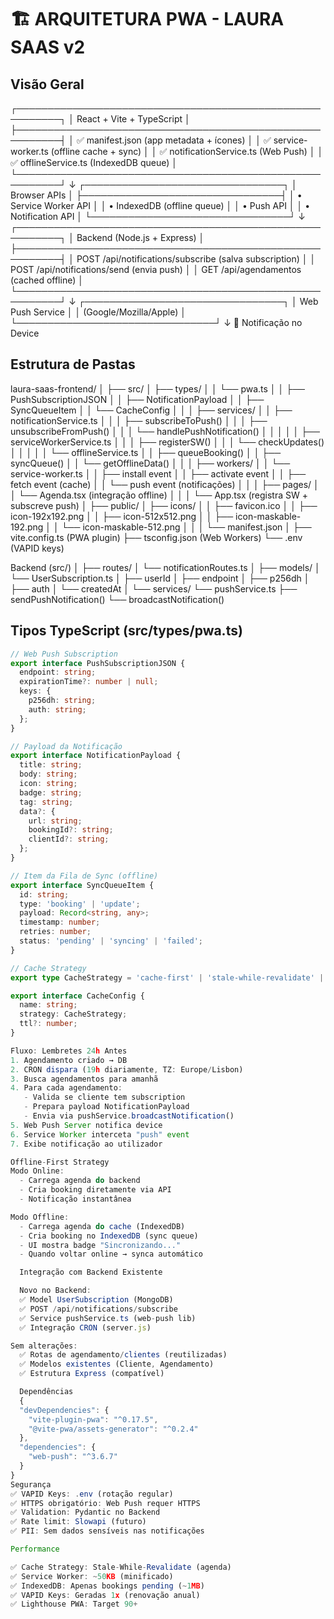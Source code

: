 # 🏗️ ARQUITETURA PWA - LAURA SAAS v2

## Visão Geral

┌─────────────────────────────────────────────────────────┐
│ React + Vite + TypeScript │
├─────────────────────────────────────────────────────────┤
│ ✅ manifest.json (app metadata + ícones) │
│ ✅ service-worker.ts (offline cache + sync) │
│ ✅ notificationService.ts (Web Push) │
│ ✅ offlineService.ts (IndexedDB queue) │
└─────────────────────────────────────────────────────────┘
↓
┌────────────────────────────────┐
│ Browser APIs │
├────────────────────────────────┤
│ • Service Worker API │
│ • IndexedDB (offline queue) │
│ • Push API │
│ • Notification API │
└────────────────────────────────┘
↓
┌─────────────────────────────────────────────────────────┐
│ Backend (Node.js + Express) │
├─────────────────────────────────────────────────────────┤
│ POST /api/notifications/subscribe (salva subscription) │
│ POST /api/notifications/send (envia push) │
│ GET /api/agendamentos (cached offline) │
└─────────────────────────────────────────────────────────┘
↓
┌────────────────────────────────┐
│ Web Push Service │
│ (Google/Mozilla/Apple) │
└────────────────────────────────┘
↓
📱 Notificação no Device

## Estrutura de Pastas

laura-saas-frontend/
│
├── src/
│ ├── types/
│ │ └── pwa.ts
│ │ ├── PushSubscriptionJSON
│ │ ├── NotificationPayload
│ │ ├── SyncQueueItem
│ │ └── CacheConfig
│ │
│ ├── services/
│ │ ├── notificationService.ts
│ │ │ ├── subscribeToPush()
│ │ │ ├── unsubscribeFromPush()
│ │ │ └── handlePushNotification()
│ │ │
│ │ ├── serviceWorkerService.ts
│ │ │ ├── registerSW()
│ │ │ └── checkUpdates()
│ │ │
│ │ └── offlineService.ts
│ │ ├── queueBooking()
│ │ ├── syncQueue()
│ │ └── getOfflineData()
│ │
│ ├── workers/
│ │ └── service-worker.ts
│ │ ├── install event
│ │ ├── activate event
│ │ ├── fetch event (cache)
│ │ └── push event (notificações)
│ │
│ ├── pages/
│ │ └── Agenda.tsx (integração offline)
│ │
│ └── App.tsx (registra SW + subscreve push)
│
├── public/
│ ├── icons/
│ │ ├── favicon.ico
│ │ ├── icon-192x192.png
│ │ ├── icon-512x512.png
│ │ ├── icon-maskable-192.png
│ │ └── icon-maskable-512.png
│ │
│ └── manifest.json
│
├── vite.config.ts (PWA plugin)
├── tsconfig.json (Web Workers)
└── .env (VAPID keys)

Backend (src/)
│
├── routes/
│ └── notificationRoutes.ts
│
├── models/
│ └── UserSubscription.ts
│ ├── userId
│ ├── endpoint
│ ├── p256dh
│ ├── auth
│ └── createdAt
│
└── services/
└── pushService.ts
├── sendPushNotification()
└── broadcastNotification()

## Tipos TypeScript (src/types/pwa.ts)

```typescript
// Web Push Subscription
export interface PushSubscriptionJSON {
  endpoint: string;
  expirationTime?: number | null;
  keys: {
    p256dh: string;
    auth: string;
  };
}

// Payload da Notificação
export interface NotificationPayload {
  title: string;
  body: string;
  icon: string;
  badge: string;
  tag: string;
  data?: {
    url: string;
    bookingId?: string;
    clientId?: string;
  };
}

// Item da Fila de Sync (offline)
export interface SyncQueueItem {
  id: string;
  type: 'booking' | 'update';
  payload: Record<string, any>;
  timestamp: number;
  retries: number;
  status: 'pending' | 'syncing' | 'failed';
}

// Cache Strategy
export type CacheStrategy = 'cache-first' | 'stale-while-revalidate' | 'network-first';

export interface CacheConfig {
  name: string;
  strategy: CacheStrategy;
  ttl?: number;
}

Fluxo: Lembretes 24h Antes
1. Agendamento criado → DB
2. CRON dispara (19h diariamente, TZ: Europe/Lisbon)
3. Busca agendamentos para amanhã
4. Para cada agendamento:
   - Valida se cliente tem subscription
   - Prepara payload NotificationPayload
   - Envia via pushService.broadcastNotification()
5. Web Push Server notifica device
6. Service Worker interceta "push" event
7. Exibe notificação ao utilizador

Offline-First Strategy
Modo Online:
  - Carrega agenda do backend
  - Cria booking diretamente via API
  - Notificação instantânea

Modo Offline:
  - Carrega agenda do cache (IndexedDB)
  - Cria booking no IndexedDB (sync queue)
  - UI mostra badge "Sincronizando..."
  - Quando voltar online → synca automático

  Integração com Backend Existente

  Novo no Backend:
  ✅ Model UserSubscription (MongoDB)
  ✅ POST /api/notifications/subscribe
  ✅ Service pushService.ts (web-push lib)
  ✅ Integração CRON (server.js)

Sem alterações:
  ✅ Rotas de agendamento/clientes (reutilizadas)
  ✅ Modelos existentes (Cliente, Agendamento)
  ✅ Estrutura Express (compatível)

  Dependências
  {
  "devDependencies": {
    "vite-plugin-pwa": "^0.17.5",
    "@vite-pwa/assets-generator": "^0.2.4"
  },
  "dependencies": {
    "web-push": "^3.6.7"
  }
}
Segurança
✅ VAPID Keys: .env (rotação regular)
✅ HTTPS obrigatório: Web Push requer HTTPS
✅ Validation: Pydantic no Backend
✅ Rate limit: Slowapi (futuro)
✅ PII: Sem dados sensíveis nas notificações

Performance

✅ Cache Strategy: Stale-While-Revalidate (agenda)
✅ Service Worker: ~50KB (minificado)
✅ IndexedDB: Apenas bookings pending (~1MB)
✅ VAPID Keys: Geradas 1x (renovação anual)
✅ Lighthouse PWA: Target 90+

